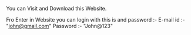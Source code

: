 You can Visit and Download this Website.

Fro Enter in Website you can login with this is and password :-
E-mail id :- "john@gmail.com"
Password :- "John@123"
